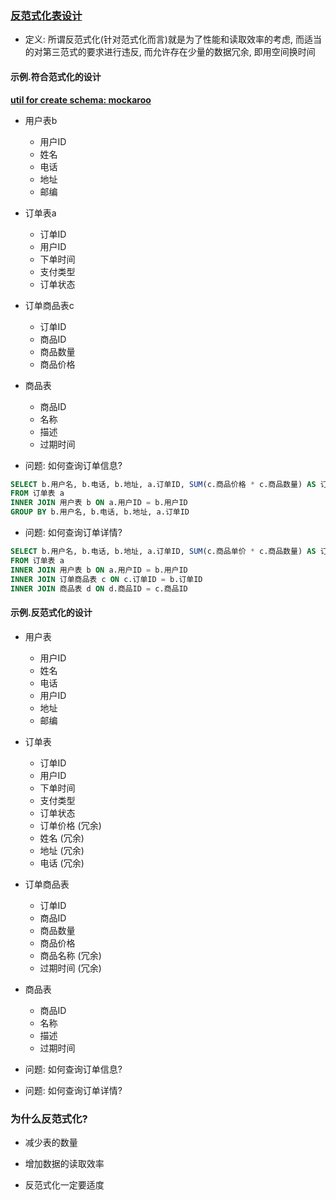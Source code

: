 ### [反范式化表设计](https://www.imooc.com/video/1939)

+ 定义: 所谓反范式化(针对范式化而言)就是为了性能和读取效率的考虑, 而适当的对第三范式的要求进行违反, 而允许存在少量的数据冗余, 即用空间换时间

#### 示例.符合范式化的设计

[**util for create schema: mockaroo**](https://mockaroo.com/)

+ 用户表b
    + 用户ID
    + 姓名
    + 电话
    + 地址
    + 邮编

+ 订单表a
    + 订单ID
    + 用户ID
    + 下单时间
    + 支付类型
    + 订单状态

+ 订单商品表c
    + 订单ID
    + 商品ID
    + 商品数量
    + 商品价格

+ 商品表
    + 商品ID
    + 名称
    + 描述
    + 过期时间

+ 问题: 如何查询订单信息?

```sql
SELECT b.用户名, b.电话, b.地址, a.订单ID, SUM(c.商品价格 * c.商品数量) AS 订单价格
FROM 订单表 a
INNER JOIN 用户表 b ON a.用户ID = b.用户ID
GROUP BY b.用户名, b.电话, b.地址, a.订单ID
```

+ 问题: 如何查询订单详情?

```sql
SELECT b.用户名, b.电话, b.地址, a.订单ID, SUM(c.商品单价 * c.商品数量) AS 订单价格, c.商品价格
FROM 订单表 a
INNER JOIN 用户表 b ON a.用户ID = b.用户ID
INNER JOIN 订单商品表 c ON c.订单ID = b.订单ID
INNER JOIN 商品表 d ON d.商品ID = c.商品ID
```

#### 示例.反范式化的设计

+ 用户表
    + 用户ID
    + 姓名
    + 电话
    + 用户ID
    + 地址
    + 邮编

+ 订单表
    + 订单ID
    + 用户ID
    + 下单时间
    + 支付类型
    + 订单状态
    + 订单价格 (冗余)
    + 姓名     (冗余)
    + 地址     (冗余)
    + 电话     (冗余)

+ 订单商品表
    + 订单ID
    + 商品ID
    + 商品数量
    + 商品价格
    + 商品名称 (冗余)
    + 过期时间 (冗余)

+ 商品表
    + 商品ID
    + 名称
    + 描述
    + 过期时间

+ 问题: 如何查询订单信息?
+ 问题: 如何查询订单详情?

### 为什么反范式化?

+ 减少表的数量

+ 增加数据的读取效率

+ 反范式化一定要适度



